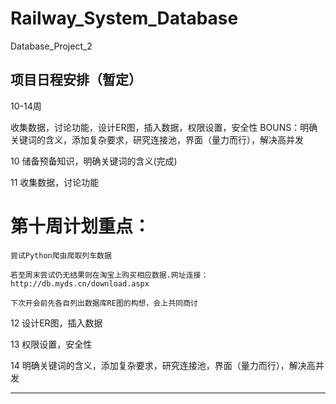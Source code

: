 # Railway_System_Database
Database_Project_2

## 项目日程安排（暂定）

10-14周

收集数据，讨论功能，设计ER图，插入数据，权限设置，安全性
BOUNS：明确关键词的含义，添加复杂要求，研究连接池，界面（量力而行），解决高并发

10 储备预备知识，明确关键词的含义(完成)

11 收集数据，讨论功能

 # 第十周计划重点：
  
    尝试Python爬虫爬取列车数据
    
    若至周末尝试仍无结果则在淘宝上购买相应数据.网址连接：http://db.myds.cn/download.aspx
    
    下次开会前先各自列出数据库RE图的构想，会上共同商讨
    
12 设计ER图，插入数据

13 权限设置，安全性

14 明确关键词的含义，添加复杂要求，研究连接池，界面（量力而行），解决高并发

---
